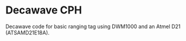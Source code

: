 Decawave CPH
==============

Decawave code for basic ranging tag using DWM1000 and an Atmel D21 (ATSAMD21E18A).